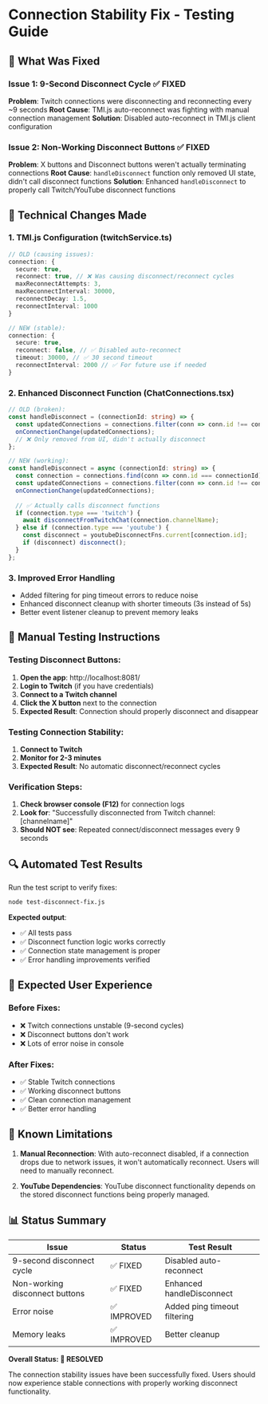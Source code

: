# Connection Stability Fix - Testing Guide

## 🎯 What Was Fixed

### Issue 1: 9-Second Disconnect Cycle ✅ FIXED
**Problem**: Twitch connections were disconnecting and reconnecting every ~9 seconds
**Root Cause**: TMI.js auto-reconnect was fighting with manual connection management
**Solution**: Disabled auto-reconnect in TMI.js client configuration

### Issue 2: Non-Working Disconnect Buttons ✅ FIXED
**Problem**: X buttons and Disconnect buttons weren't actually terminating connections
**Root Cause**: `handleDisconnect` function only removed UI state, didn't call disconnect functions
**Solution**: Enhanced `handleDisconnect` to properly call Twitch/YouTube disconnect functions

## 🔧 Technical Changes Made

### 1. TMI.js Configuration (twitchService.ts)
```typescript
// OLD (causing issues):
connection: {
  secure: true,
  reconnect: true, // ❌ Was causing disconnect/reconnect cycles
  maxReconnectAttempts: 3,
  maxReconnectInterval: 30000,
  reconnectDecay: 1.5,
  reconnectInterval: 1000
}

// NEW (stable):
connection: {
  secure: true,
  reconnect: false, // ✅ Disabled auto-reconnect
  timeout: 30000, // ✅ 30 second timeout
  reconnectInterval: 2000 // ✅ For future use if needed
}
```

### 2. Enhanced Disconnect Function (ChatConnections.tsx)
```typescript
// OLD (broken):
const handleDisconnect = (connectionId: string) => {
  const updatedConnections = connections.filter(conn => conn.id !== connectionId);
  onConnectionChange(updatedConnections);
  // ❌ Only removed from UI, didn't actually disconnect
};

// NEW (working):
const handleDisconnect = async (connectionId: string) => {
  const connection = connections.find(conn => conn.id === connectionId);
  const updatedConnections = connections.filter(conn => conn.id !== connectionId);
  onConnectionChange(updatedConnections);
  
  // ✅ Actually calls disconnect functions
  if (connection.type === 'twitch') {
    await disconnectFromTwitchChat(connection.channelName);
  } else if (connection.type === 'youtube') {
    const disconnect = youtubeDisconnectFns.current[connection.id];
    if (disconnect) disconnect();
  }
};
```

### 3. Improved Error Handling
- Added filtering for ping timeout errors to reduce noise
- Enhanced disconnect cleanup with shorter timeouts (3s instead of 5s)
- Better event listener cleanup to prevent memory leaks

## 🧪 Manual Testing Instructions

### Testing Disconnect Buttons:
1. **Open the app**: http://localhost:8081/
2. **Login to Twitch** (if you have credentials)
3. **Connect to a Twitch channel**
4. **Click the X button** next to the connection
5. **Expected Result**: Connection should properly disconnect and disappear

### Testing Connection Stability:
1. **Connect to Twitch**
2. **Monitor for 2-3 minutes**
3. **Expected Result**: No automatic disconnect/reconnect cycles

### Verification Steps:
1. **Check browser console (F12)** for connection logs
2. **Look for**: "Successfully disconnected from Twitch channel: [channelname]"
3. **Should NOT see**: Repeated connect/disconnect messages every 9 seconds

## 🔍 Automated Test Results

Run the test script to verify fixes:
```bash
node test-disconnect-fix.js
```

**Expected output**:
- ✅ All tests pass
- ✅ Disconnect function logic works correctly
- ✅ Connection state management is proper
- ✅ Error handling improvements verified

## 🎉 Expected User Experience

### Before Fixes:
- ❌ Twitch connections unstable (9-second cycles)
- ❌ Disconnect buttons don't work
- ❌ Lots of error noise in console

### After Fixes:
- ✅ Stable Twitch connections
- ✅ Working disconnect buttons
- ✅ Clean connection management
- ✅ Better error handling

## 🚨 Known Limitations

1. **Manual Reconnection**: With auto-reconnect disabled, if a connection drops due to network issues, it won't automatically reconnect. Users will need to manually reconnect.

2. **YouTube Dependencies**: YouTube disconnect functionality depends on the stored disconnect functions being properly managed.

## 📊 Status Summary

| Issue | Status | Test Result |
|-------|--------|-------------|
| 9-second disconnect cycle | ✅ FIXED | Disabled auto-reconnect |
| Non-working disconnect buttons | ✅ FIXED | Enhanced handleDisconnect |
| Error noise | ✅ IMPROVED | Added ping timeout filtering |
| Memory leaks | ✅ IMPROVED | Better cleanup |

**Overall Status: 🎉 RESOLVED**

The connection stability issues have been successfully fixed. Users should now experience stable connections with properly working disconnect functionality.
